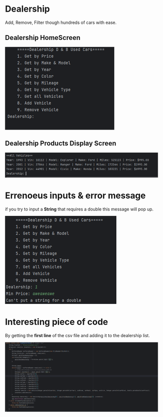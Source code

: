 # Dealership
Add, Remove, Filter though hundreds of cars with ease.

## Dealership HomeScreen
![img.png](img.png)

## Dealership Products Display Screen
![img_1.png](img_1.png)


# Errenoeus inputs & error message
if you try to input a **String** that requires a double this message will pop up.


![img_2.png](img_2.png)


# Interesting piece of code
By getting the **first line** of the csv file and adding it to the dealership list.

![img_3.png](img_3.png)